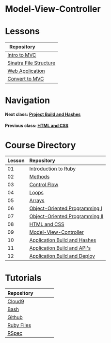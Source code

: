 # Model-View-Controller

# Lessons
| Repository&nbsp;&nbsp;&nbsp;&nbsp;&nbsp;&nbsp;&nbsp;&nbsp;&nbsp;&nbsp;&nbsp;&nbsp;&nbsp;&nbsp;                             | 
|----------------------------------------------------------------------------------------------------------------------------| 
| [Intro to MVC](https://github.com/Coderdotnew/intro_web_apps_acp/tree/master/09_class/01_mvc_intro)                        | 
| [Sinatra File Structure](https://github.com/Coderdotnew/intro_web_apps_acp/tree/master/09_class/02_sinatra_file_structure) | 
| [Web Application](https://github.com/Coderdotnew/intro_web_apps_acp/tree/master/09_class/03_web_application)               | 
| [Convert to MVC](https://github.com/Coderdotnew/intro_web_apps_acp/tree/master/09_class/04_convert_to_mvc)              | 


# Navigation  
#### Next class: [Project Build and Hashes](https://github.com/Coderdotnew/intro_web_apps_acp/tree/master/10_class)  
#### Previous class: [HTML and CSS](https://github.com/Coderdotnew/intro_web_apps_acp/tree/master/08_class) 

     
# Course Directory       
| Lesson | Repository                                                                                                     |
|--------|:---------------------------------------------------------------------------------------------------------------|
| 01     | [Introduction to Ruby](https://github.com/Coderdotnew/intro_web_apps_acp/tree/master/01_class)                 | 
| 02     | [Methods](https://github.com/Coderdotnew/intro_web_apps_acp/tree/master/02_class)                              |
| 03     | [Control Flow](https://github.com/Coderdotnew/intro_web_apps_acp/tree/master/03_class)                         |
| 04     | [Loops](https://github.com/Coderdotnew/intro_web_apps_acp/tree/master/04_class)                                | 
| 05     | [Arrays](https://github.com/Coderdotnew/intro_web_apps_acp/tree/master/05_class)                               | 
| 06     | [Object-Oriented Programming I](https://github.com/Coderdotnew/intro_web_apps_acp/tree/master/06_class)        | 
| 07     | [Object-Oriented Programming II](https://github.com/Coderdotnew/intro_web_apps_acp/tree/master/07_class)       | 
| 08     | [HTML and CSS](https://github.com/Coderdotnew/intro_web_apps_acp/tree/master/08_class)                         | 
| 09     | [Model-View-Controller](https://github.com/Coderdotnew/intro_web_apps_acp/tree/master/09_class)                | 
| 10     | [Application Build and Hashes](https://github.com/Coderdotnew/intro_web_apps_acp/tree/master/10_class)         | 
| 11     | [Application Build and API's](https://github.com/Coderdotnew/intro_web_apps_acp/tree/master/11_class)          | 
| 12     | [Application Build and Deploy](https://github.com/Coderdotnew/intro_web_apps_acp/tree/master/12_class)         | 


# Tutorials  
| Repository&nbsp;&nbsp;&nbsp;&nbsp;&nbsp;&nbsp;&nbsp;&nbsp;&nbsp;&nbsp;&nbsp;&nbsp;&nbsp;&nbsp; | 
|------------------------------------------------------------------------------------------------| 
| [Cloud9](https://github.com/Coderdotnew/cloud9)                                                | 
| [Bash](https://github.com/Coderdotnew/bash)                                                    | 
| [Github](https://github.com/Coderdotnew/github)                                                | 
| [Ruby Files](https://github.com/Coderdotnew/ruby_files)                                        | 
| [RSpec](https://github.com/Coderdotnew/rspec)                                                  | 